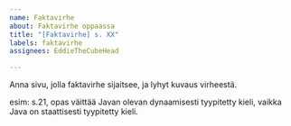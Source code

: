 ```yaml
---
name: Faktavirhe
about: Faktavirhe oppaassa
title: "[Faktavirhe] s. XX"
labels: faktavirhe
assignees: EddieTheCubeHead

---
```


Anna sivu, jolla faktavirhe sijaitsee, ja lyhyt kuvaus virheestä.

esim:
s.21, opas väittää Javan olevan dynaamisesti tyypitetty kieli, vaikka Java on staattisesti tyypitetty kieli.
